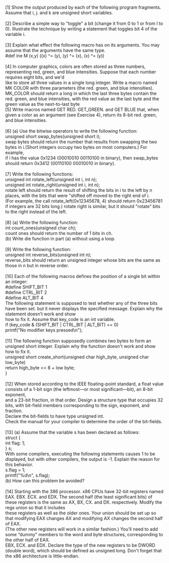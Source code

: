 [1] Show the output produced by each of the following program fragments. Assume that i, j. and k are unsigned short variables. <br>
<br>
[2] Describe a simple way to "toggle" a bit (change it from 0 to 1 or from I to 0). Illustrate the technique by writing a statement that toggles bit 4 of the variable i. <br>
<br>
[3] Explain what effect the following macro has on its arguments. You may assume that the arguments have the same type. <br>
  #def ine M (x,y) ((x) ^= (y), (y) ^= (x), (x) ^= (y)) <br>
  <br>
[4] In computer graphics, colors are often stored as three numbers, representing red, green, and blue intensities. Suppose that each number requires eight bits, and we'd <br>
like to store all three values in a single long integer. Write a macro named MK COLOR with three parameters (the red. green, and blue intensities). <br>
MK_COLOR should return a long in which the last three bytes contain the red. green, and blue intensities, with the red value as the last byte and the green value as the next-to-last byte <br>
[5] Write macros named GET RED. GET_GREEN. and GET BLUE that, when given a color as an argument (see Exercise 4), return its 8-bit red. green, and blue intensities. <br>
<br>
[6] (a) Use the bitwise operators to write the following function: <br>
unsigned short swap_bytes(unsigned short i); <br>
swap bytes should return the number that results from swapping the two bytes in i.(Short integers occupy two bytes on most computers.) For example, <br>
if i has the value 0x1234 (00010010 00110100 in binary), then swap_bytes should return 0x3412 (00110100 00010010 in binary). <br>
<br>
[7] Write the following functions: <br>
unsigned int rotate_left(unsigned int i, int n); <br>
unsigned int rotate_right(unsigned int i, int n); <br>
rotate left should return the result of shifting the bits in i to the left by n places, with the bits that were "shifted off moved to the right end of i. <br>
(For example, the call rotate_left(0x12345678, 4) should return 0x23456781 if integers are 32 bits long.) rotate right is similar, but it should "rotate” bits to the right instead of the left. <br>
<br>
[8] (a) Write the following function: <br>
int count_ones(unsigned char ch); <br>
count ones should return the number of 1 bits in ch. <br>
(b) Write die function in part (a) without using a loop. <br>
<br>
[9] Write the following function: <br>
unsigned int reverse_bits(unsigned int n); <br>
reverse_bits should return an unsigned integer whose bits are the same as those in n but in reverse order. <br>
<br>
[10] Each of the following macros defines the position of a single bit within an integer: <br>
#define SHIFT_BIT 1 <br>
#define CTRL_BIT 2 <br>
#define ALT_BIT 4 <br>
The following statement is supposed to test whether any of the three bits have been set. but it never displays the specified message. Explain why the statement doesn’t work and show <br>
how to fix it. Assume that key_code is an int variable. <br>
if (key_code & (SHIFT_BIT | CTRL_BIT | ALT_BIT) == 0) <br>
printf("No modifier keys pressed\n"); <br>
<br>
[11] The following function supposedly combines two bytes to form an unsigned short integer. Explain why the function doesn't work and show how to fix it. <br>
unsigned short create_short(unsigned char high_byte, unsigned char low_byte) <br>
return high_byte << 8 + low byte; <br>
} <br>
<br>
[12] When stored according to the IEEE floating-point standard, a float value consists of a 1-bit sign (the leftmost—or most significant—bit), an 8-bit exponent, <br> 
and a 23-bit fraction, in that order. Design a structure type that occupies 32 bits, with bit-field members corresponding to the sign, exponent, and fraction. <br>
Declare the bit-fields to have type unsigned int. <br>
Check the manual for your compiler to determine the order of the bit-fields. <br>
<br>
[13] (a) Assume that the variable s has been declared as follows: <br>
struct { <br>
    int flag: 1; <br>
} s; <br>
With some compilers, executing the following statements causes 1 to be displayed, but with other compilers, the output is -1. Explain the reason for this behavior. <br>
s.flag = 1; <br>
printf("%d\n", s.flag); <br>
(b) How can this problem be avoided? <br>
<br>
[14] Starting with the 386 processor. x86 CPUs have 32-bit registers named EAX. EBX. ECX.
and EDX. The second half (the least significant bits) of these registers is the same as AX, BX, CX. and DX. respectively. Modify the regs union so that it includes <br>
these registers as well as the older ones. Your union should be set up so that modifying EAX changes AX and modifying AX changes the second half of EAX. <br>
(The other new registers will work in a similar fashion.) You'll need to add some “dummy" members to the word and byte structures, corresponding to the other half of EAX. <br>
EBX, ECX. and EDX. Declare the type of the new registers to be DWORD (double word), which should be defined as unsigned long. Don't forget that the x86 architecture is little-endian. <br>
